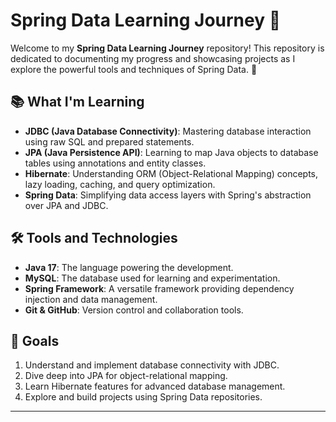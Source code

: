 # Spring Data Learning Journey 🚀

Welcome to my **Spring Data Learning Journey** repository! This repository is dedicated to documenting my progress and showcasing projects as I explore the powerful tools and techniques of Spring Data. 🌟

## 📚 What I'm Learning
- **JDBC (Java Database Connectivity)**: Mastering database interaction using raw SQL and prepared statements.
- **JPA (Java Persistence API)**: Learning to map Java objects to database tables using annotations and entity classes.
- **Hibernate**: Understanding ORM (Object-Relational Mapping) concepts, lazy loading, caching, and query optimization.
- **Spring Data**: Simplifying data access layers with Spring's abstraction over JPA and JDBC.

## 🛠️ Tools and Technologies
- **Java 17**: The language powering the development.
- **MySQL**: The database used for learning and experimentation.
- **Spring Framework**: A versatile framework providing dependency injection and data management.
- **Git & GitHub**: Version control and collaboration tools.

<!--
## 📂 Repository Structure
📁 jdbc/ 📄 basic-jdbc-example.java <br>
📁 jpa/ 📄 jpa-entity-demo.java <br>
📁 hibernate/ 📄 hibernate-crud-example.java <br>
📁 spring-data/ 📄 spring-data-repository.java <br> 
📄 README.md
-->


## 🌟 Goals
1. Understand and implement database connectivity with JDBC.
2. Dive deep into JPA for object-relational mapping.
3. Learn Hibernate features for advanced database management.
4. Explore and build projects using Spring Data repositories.

---
